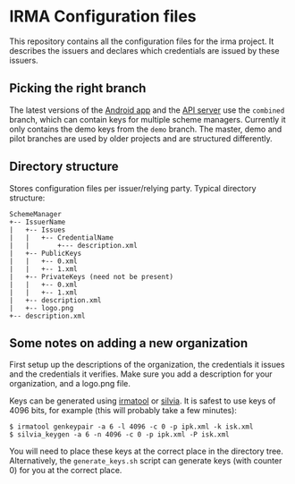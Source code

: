 # IRMA Configuration files

This repository contains all the configuration files for the irma project. It describes the issuers and declares which credentials are issued by these issuers.

## Picking the right branch

The latest versions of the [Android app](https://github.com/credentials/irma_android_cardemu) and the [API server](https://github.com/credentials/irma_api_server) use the `combined` branch, which can contain keys for multiple scheme managers. Currently it only contains the demo keys from the `demo` branch. The master, demo and pilot branches are used by older projects and are structured differently.

## Directory structure
Stores configuration files per issuer/relying party. Typical directory structure:

    SchemeManager
    +-- IssuerName
    |	+-- Issues
    |	|   +-- CredentialName
    |	|   	+--- description.xml
    |   +-- PublicKeys
    |   |   +-- 0.xml
    |   |   +-- 1.xml
    |	+-- PrivateKeys (need not be present)
    |	|   +-- 0.xml
    |   |   +-- 1.xml
    |	+-- description.xml
    |	+-- logo.png
    +-- description.xml

## Some notes on adding a new organization

First setup up the descriptions of the organization, the credentials it issues and the credentials it verifies. Make sure you add a description for your organization, and a logo.png file.

Keys can be generated using [irmatool](https://github.com/mhe/irmatool) or [silvia](https://github.com/credentials/silvia). It is safest to use keys of 4096 bits, for example (this will probably take a few minutes):

```
$ irmatool genkeypair -a 6 -l 4096 -c 0 -p ipk.xml -k isk.xml
$ silvia_keygen -a 6 -n 4096 -c 0 -p ipk.xml -P isk.xml
```

You will need to place these keys at the correct place in the directory tree. Alternatively, the `generate_keys.sh` script can generate keys (with counter 0) for you at the correct place.
